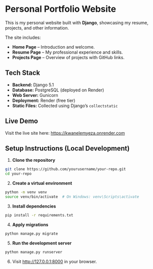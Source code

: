 # Personal Portfolio Website

This is my personal website built with **Django**, showcasing my resume, projects, and other information.  

The site includes:
- **Home Page** – Introduction and welcome.
- **Resume Page** – My professional experience and skills.
- **Projects Page** – Overview of projects with GitHub links.


## Tech Stack

- **Backend:** Django 5.1
- **Database:** PostgreSQL (deployed on Render)
- **Web Server:** Gunicorn
- **Deployment:** Render (free tier)
- **Static Files:** Collected using Django’s `collectstatic`


## Live Demo

Visit the live site here: https://kwanelemyeza.onrender.com


## Setup Instructions (Local Development)

1. **Clone the repository**
```bash
git clone https://github.com/yourusername/your-repo.git
cd your-repo
```

2. **Create a virtual environment**
```bash
python -m venv venv
source venv/bin/activate  # On Windows: venv\Scripts\activate
```

3. **Install dependencies**
```bash
pip install -r requirements.txt
```

4. **Apply migrations**
```bash
python manage.py migrate
```

5. **Run the development server**
```bash
python manage.py runserver
```

6. Visit http://127.0.0.1:8000 in your browser.
